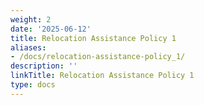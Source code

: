 ```yaml
---
weight: 2
date: '2025-06-12'
title: Relocation Assistance Policy 1
aliases:
- /docs/relocation-assistance-policy_1/
description: ''
linkTitle: Relocation Assistance Policy 1
type: docs
---
```


